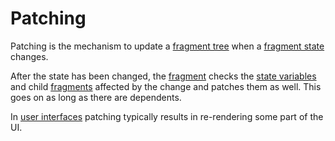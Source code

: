 # Patching

Patching is the mechanism to update a [fragment tree](def://) when a [fragment state](def://) changes.

After the state has been changed, the [fragment](def://) checks the [state variables](def://) and
child [fragments](def://) affected by the change and patches them as well. This goes on as long
as there are dependents.

In [user interfaces](def://) patching typically results in re-rendering some part of the UI.

